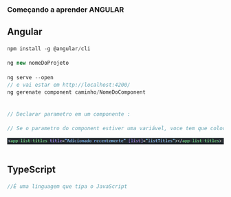 ### Começando a aprender ANGULAR

## Angular

~~~javascript
npm install -g @angular/cli

ng new nomeDoProjeto

ng serve --open
// e vai estar em http://localhost:4200/
ng gerenate component caminho/NomeDoComponent 


// Declarar parametro em um componente : 

// Se o parametro do component estiver uma variável, voce tem que colocar o [] entre ele. 
~~~
![Passando parâmetro em um componente](./imagens/parametro-component.PNG)
~~~javascript

~~~


## TypeScript

~~~typescript
//É uma linguagem que tipa o JavaScript
~~~
